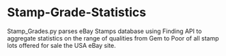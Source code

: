 # Stamp-Grade-Statistics
Stamp_Grades.py parses eBay Stamps database using Finding API to aggregate statistics  on the range of qualities from Gem to Poor of all stamp lots offered for sale the USA eBay site.
